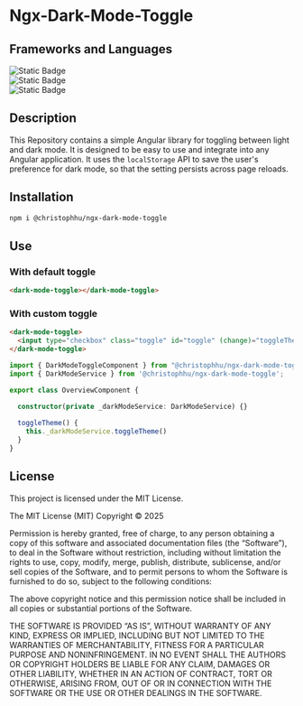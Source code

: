 # Ngx-Dark-Mode-Toggle

## Frameworks and Languages
<p align="left">
  <img alt="Static Badge" src="https://img.shields.io/badge/19.2.0-000000?style=for-the-badge&logo=angular&logoColor=white&label=Angular&labelColor=000000"><br>
  <img alt="Static Badge" src="https://img.shields.io/badge/4.0.17-000000?style=for-the-badge&logo=tailwindcss&logoColor=white&label=Tailwind&labelColor=06B6D4&color=000000"><br>
  <img alt="Static Badge" src="https://img.shields.io/badge/5.6.2-000000?style=for-the-badge&logo=typescript&logoColor=white&label=Typescript&labelColor=007ACC&color=000000">
</p>

## Description
This Repository contains a simple Angular library for toggling between light and dark mode. It is designed to be easy to use and integrate into any Angular application.
It uses the `localStorage` API to save the user's preference for dark mode, so that the setting persists across page reloads.

## Installation
```bash
npm i @christophhu/ngx-dark-mode-toggle
```

## Use
### With default toggle
```html
<dark-mode-toggle></dark-mode-toggle>
```

### With custom toggle
```html
<dark-mode-toggle>
  <input type="checkbox" class="toggle" id="toggle" (change)="toggleTheme()"/>
</dark-mode-toggle>
```

```typescript
import { DarkModeToggleComponent } from "@christophhu/ngx-dark-mode-toggle";
import { DarkModeService } from '@christophhu/ngx-dark-mode-toggle';

export class OverviewComponent {
  
  constructor(private _darkModeService: DarkModeService) {}

  toggleTheme() {
    this._darkModeService.toggleTheme()
  }
}
```

## License
This project is licensed under the MIT License.

The MIT License (MIT)
Copyright © 2025 <copyright holders>

Permission is hereby granted, free of charge, to any person obtaining a copy of this software and associated documentation files (the “Software”), to deal in the Software without restriction, including without limitation the rights to use, copy, modify, merge, publish, distribute, sublicense, and/or sell copies of the Software, and to permit persons to whom the Software is furnished to do so, subject to the following conditions:

The above copyright notice and this permission notice shall be included in all copies or substantial portions of the Software.

THE SOFTWARE IS PROVIDED “AS IS”, WITHOUT WARRANTY OF ANY KIND, EXPRESS OR IMPLIED, INCLUDING BUT NOT LIMITED TO THE WARRANTIES OF MERCHANTABILITY, FITNESS FOR A PARTICULAR PURPOSE AND NONINFRINGEMENT. IN NO EVENT SHALL THE AUTHORS OR COPYRIGHT HOLDERS BE LIABLE FOR ANY CLAIM, DAMAGES OR OTHER LIABILITY, WHETHER IN AN ACTION OF CONTRACT, TORT OR OTHERWISE, ARISING FROM, OUT OF OR IN CONNECTION WITH THE SOFTWARE OR THE USE OR OTHER DEALINGS IN THE SOFTWARE.
